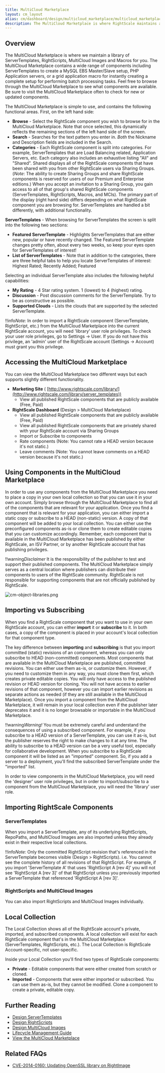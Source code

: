 ```yaml
---
title: MultiCloud Marketplace
layout: cm_layout
alias: cm/dashboard/design/multicloud_marketplace/multicloud_marketplace.html
description: The MultiCloud Marketplace is where RightScale maintains a library of ServerTemplates, RightScripts, MultiCloud Images and Macros for you.
---
```


## Overview

The MultiCloud Marketplace is where we maintain a library of ServerTemplates, RightScripts, MultiCloud Images and Macros for you. The MultiCloud Marketplace contains a wide range of components including ServerTemplates to create a MySQL EBS Master/Slave setup, PHP Application servers, or a grid application macro for instantly creating a complete setup for performing batch processing tasks. Feel free to browse through the MultiCloud Marketplace to see what components are available. Be sure to visit the MultiCloud Marketplace often to check for new or updated components.

The MultiCloud Marketplace is simple to use, and contains the following functional areas. First, on the left hand side:

* **Browse** - Select the RightScale component you wish to browse for in the MultiCloud Marketplace. Note that once selected, this dynamically reflects the remaining sections of the left hand side of the screen.
* **Search** - Searches for the text pattern you enter in. *Both* the Nickname and Description fields are included in the Search.
* **Categories** - Each RightScale component is split into categories. For example, ServerTemplates that are Load Balancing related, Application Servers, etc. Each category also includes an exhaustive listing "All" and "Shared". Shared displays all of the RightScale components that have been shared with you from other RightScale users via Sharing Groups. (*Note*: The ability to create Sharing Groups and share RightScale components is reserved for users of our Premium and Enterprise editions.) When you accept an invitation to a Sharing Group, you gain access to all of that group's shared RightScale components (ServerTemplates, RightScripts, Macros, and MCIs). The primary part of the display (right hand side) differs depending on what RightScale component you are browsing for. ServerTemplates are handled a bit differently, with additional functionality.

**ServerTemplates** - When browsing for ServerTemplates the screen is split into the following two sections:
* **Featured ServerTemplate** - Highlights ServerTemplates that are either new, popular or have recently changed. The Featured ServerTemplate changes pretty often, about every two weeks, so keep your eyes open for ServerTemplates of interest!
* **List of ServerTemplates** - Note that in addition to the categories, there are three helpful tabs to help you locate ServerTemplates of interest: Highest Rated; Recently Added; Featured

Selecting an individual ServerTemplate also includes the following helpful capabilities:

* **My Rating** - 4 Star rating system. 1 (lowest) to 4 (highest) rating.
* **Discussion** - Post discussion comments for the ServerTemplate. Try to be as constructive as possible.
* **Supported Clouds** - Lists the clouds that are supported by the selected ServerTemplate.

!!info*Note:* In order to import a RightScale component (ServerTemplate, RightScript, etc.) from the MultiCloud Marketplace into the current RightScale account, you will need 'library' user role privileges. To check your user role privileges, go to Settings -> User. If you do not have this privilege, an 'admin' user of the RightScale account (Settings -> Account) must grant you this privilege.

## Accessing the MultiCloud Marketplace

You can view the MultiCloud Marketplace two different ways but each supports slightly different functionality.

* **Marketing Site** ( [http://www.rightscale.com/library/](http://www.rightscale.com/library/server_templates))
  * View all published RightScale components that are publicly available (Free, Paid)  
* **RightScale Dashboard** (Design > MultiCloud Marketplace)
  * View all published RightScale components that are publicly available (Free, Paid)
  * View all published RightScale components that are privately shared with your RightScale account via Sharing Groups
  * Import or Subscribe to components
  * Rate components (Note: You cannot rate a HEAD version because it's not static.)
  * Leave comments (Note: You cannot leave comments on a HEAD version because it's not static.)

## Using Components in the MultiCloud Marketplace

In order to use any components from the MultiCloud Marketplace you need to place a copy in your own local collection so that you can use it in your own account. Simply browse through the MultiCloud Marketplace to find all of the components that are relevant for your application. Once you find a component that is relevant for your application, you can either import a static copy or subscribe to a HEAD (non-static) version. A copy of that component will be added to your local collection. You can either use the preconfigured components as-is or clone them to create editable copies that you can customize accordingly. Remember, each component that is available in the MultiCloud Marketplace has been published by either RightScale, an ISV Partner, or by another RightScale account that has publishing privileges.

!!warning*Disclaimer* It is the responsibility of the publisher to test and support their published components. The MultiCloud Marketplace simply serves as a central location where publishers can distribute their components to users of the RightScale community. RightScale is not responsible for supporting components that are not officially published by RightScale.

![cm-object-libraries.png](/img/cm-object-libraries.png)

## Importing vs Subscribing

When you find a RightScale component that you want to use in your own RightScale account, you can either **import** it or **subscribe** to it. In both cases, a copy of the component is placed in your account's local collection for that component type.

The key difference between **importing** and **subscribing** is that you import committed (static) revisions of an component, whereas you can only subscribe to HEAD (non-committed) components. Most components that are available in the MultiCloud Marketplace are published, committed revisions. You can either use them as-is, or customize them. However, if you need to customize them in any way, you must clone them first, which creates private editable copies. You will only have access to the published revision or HEAD version for cloning. You will not have access to earlier revisions of that component, however you can import earlier revisions as separate actions as needed (if they are still available in the MultiCloud Marketplace). Once you import a component from the MultiCloud Marketplace, it will remain in your local collection even if the publisher later deprecates it and it is no longer browsable or importable in the MultiCloud Marketplace.

!!warning*Warning!* You must be extremely careful and understand the consequences of using a subscribed component. For example, if you subscribe to a HEAD version of a ServerTemplate, you can use it as-is, but the publisher reserves the right to make changes to it at any time. The ability to subscribe to a HEAD version can be a very useful tool, especially for collaborative development. When you subscribe to a RightScale component it will be listed as an "imported" component. So, if you add a server to a deployment, you'll find the subscribed ServerTemplate under the "imported" list.

In order to view components in the MultiCloud Marketplace, you will need the 'designer' user role privileges, but in order to import/subscribe to a component from the MultiCloud Marketplace, you will need the 'library' user role.

## Importing RightScale Components

### ServerTemplates

When you import a ServerTemplate, any of its underlying RightScripts, RepoPaths, and MultiCloud Images are also imported unless they already exist in their respective local collections.

!!info*Note:* Only the committed RightScript revision that's referenced in the ServerTemplate becomes visible (Design > RightScripts). i.e. You cannot see the complete history of all revisions of that RightScript. For example, if you import 'ServerTemplate A' that uses 'RightScript A [rev 4]' you will not see 'RightScript A [rev 3]' of that RightScript unless you previously imported a ServerTemplate that referenced 'RightScript A [rev 3]'.

### RightScripts and MultiCloud Images

You can also import RightScripts and MultiCloud Images individually.

## Local Collection

The Local Collection shows all of the RightScale account's private, imported, and subscribed components. A local collection will exist for each RightScale component that's in the MultiCloud Marketplace (ServerTemplates, RightScripts, etc.). The Local Collection is RightScale Account-specific, not user-specific.

Inside your Local Collection you'll find two types of RightScale components:

* **Private** - Editable components that were either created from scratch or cloned.
* **Imported** - Components that were either imported or subscribed. You can use them as-is, but they cannot be modified. Clone a component to create a private, editable copy.

## Further Reading

* [Design ServerTemplates](/cm/dashboard/design/server_templates/servertemplates.html)
* [Design RightScripts](/cm/dashboard/design/rightscripts/rightscripts.html)
* [Design MultiCloud Images](/cm/dashboard/design/multicloud_images/multicloud_images.html)
* [Lifecycle Management Guide](/cm/management_guide/)
* [View the MultiCloud Marketplace](http://www.rightscale.com/library/server_templates)

## Related FAQs

* [CVE-2014-0160: Updating OpenSSL library on RightImage](/faq/CVE-2014-0160_Updating_OpenSSL_library_on_RightImage.html)
